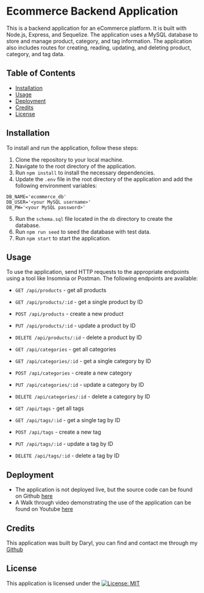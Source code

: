 # Ecommerce Backend Application

This is a backend application for an eCommerce platform. It is built with Node.js, Express, and Sequelize. The application uses a MySQL database to store and manage product, category, and tag information. The application also includes routes for creating, reading, updating, and deleting product, category, and tag data.

## Table of Contents

- [Installation](#installation)
- [Usage](#usage)
- [Deployment](#deployment)
- [Credits](#credits)
- [License](#license)

## Installation

To install and run the application, follow these steps:

1. Clone the repository to your local machine.
2. Navigate to the root directory of the application.
3. Run `npm install` to install the necessary dependencies.
4. Update the `.env` file in the root directory of the application and add the following environment variables:

```env
DB_NAME='ecommerce_db'
DB_USER='<your MySQL username>'
DB_PW='<your MySQL password>'
```

5. Run the `schema.sql` file located in the `db` directory to create the database.
6. Run `npm run seed` to seed the database with test data.
7. Run `npm start` to start the application.

## Usage

To use the application, send HTTP requests to the appropriate endpoints using a tool like Insomnia or Postman. The following endpoints are available:

- `GET /api/products` - get all products
- `GET /api/products/:id` - get a single product by ID
- `POST /api/products` - create a new product
- `PUT /api/products/:id` - update a product by ID
- `DELETE /api/products/:id` - delete a product by ID

- `GET /api/categories` - get all categories
- `GET /api/categories/:id` - get a single category by ID
- `POST /api/categories` - create a new category
- `PUT /api/categories/:id` - update a category by ID
- `DELETE /api/categories/:id` - delete a category by ID

- `GET /api/tags` - get all tags
- `GET /api/tags/:id` - get a single tag by ID
- `POST /api/tags` - create a new tag
- `PUT /api/tags/:id` - update a tag by ID
- `DELETE /api/tags/:id` - delete a tag by ID

## Deployment

* The application is not deployed live, but the source code can be found on Github [here](https://github.com/darylbg/ecommerce-backend)
* A Walk through video demonstrating the use of the application can be found on Youtube [here](https://www.youtube.com/watch?v=PFVIfOYvYBo)

## Credits

This application was built by Daryl, you can find and contact me through my [Github](https://github.com/darylbg)

## License

This application is licensed under the [![License: MIT](https://img.shields.io/badge/License-MIT-red.svg)](https://opensource.org/licenses/MIT)

